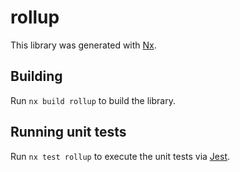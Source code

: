 # rollup

This library was generated with [Nx](https://nx.dev).

## Building

Run `nx build rollup` to build the library.

## Running unit tests

Run `nx test rollup` to execute the unit tests via [Jest](https://jestjs.io).
